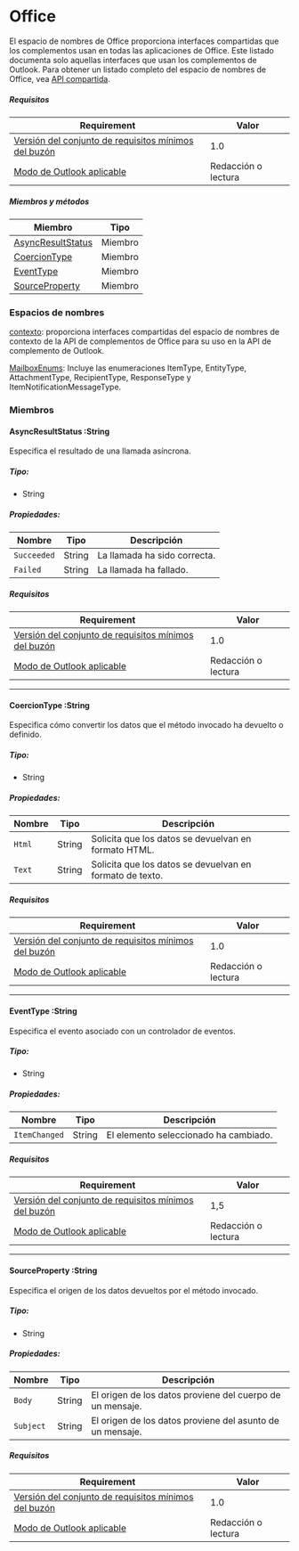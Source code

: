 # <a name="office"></a>Office

El espacio de nombres de Office proporciona interfaces compartidas que los complementos usan en todas las aplicaciones de Office. Este listado documenta solo aquellas interfaces que usan los complementos de Outlook. Para obtener un listado completo del espacio de nombres de Office, vea [API compartida](/javascript/api/office).

##### <a name="requirements"></a>Requisitos

|Requirement| Valor|
|---|---|
|[Versión del conjunto de requisitos mínimos del buzón](/javascript/office/requirement-sets/outlook-api-requirement-sets)| 1.0|
|[Modo de Outlook aplicable](https://docs.microsoft.com/outlook/add-ins/#extension-points)| Redacción o lectura|

##### <a name="members-and-methods"></a>Miembros y métodos

| Miembro	 | Tipo |
|--------|------|
| [AsyncResultStatus](#asyncresultstatus-string) | Miembro	 |
| [CoercionType](#coerciontype-string) | Miembro	 |
| [EventType](#eventtype-string) | Miembro	 |
| [SourceProperty](#sourceproperty-string) | Miembro	 |

### <a name="namespaces"></a>Espacios de nombres

[contexto](office.context.md): proporciona interfaces compartidas del espacio de nombres de contexto de la API de complementos de Office para su uso en la API de complemento de Outlook.

[MailboxEnums](/javascript/api/outlook/office.mailboxenums.attachmenttype): Incluye las enumeraciones ItemType, EntityType, AttachmentType, RecipientType, ResponseType y ItemNotificationMessageType.

### <a name="members"></a>Miembros

####  <a name="asyncresultstatus-string"></a>AsyncResultStatus :String

Especifica el resultado de una llamada asíncrona.

##### <a name="type"></a>Tipo:

*   String

##### <a name="properties"></a>Propiedades:

|Nombre| Tipo| Descripción|
|---|---|---|
|`Succeeded`| String|La llamada ha sido correcta.|
|`Failed`| String|La llamada ha fallado.|

##### <a name="requirements"></a>Requisitos

|Requirement| Valor|
|---|---|
|[Versión del conjunto de requisitos mínimos del buzón](/javascript/office/requirement-sets/outlook-api-requirement-sets)| 1.0|
|[Modo de Outlook aplicable](https://docs.microsoft.com/outlook/add-ins/#extension-points)| Redacción o lectura|

---

####  <a name="coerciontype-string"></a>CoercionType :String

Especifica cómo convertir los datos que el método invocado ha devuelto o definido.

##### <a name="type"></a>Tipo:

*   String

##### <a name="properties"></a>Propiedades:

|Nombre| Tipo| Descripción|
|---|---|---|
|`Html`| String|Solicita que los datos se devuelvan en formato HTML.|
|`Text`| String|Solicita que los datos se devuelvan en formato de texto.|

##### <a name="requirements"></a>Requisitos

|Requirement| Valor|
|---|---|
|[Versión del conjunto de requisitos mínimos del buzón](/javascript/office/requirement-sets/outlook-api-requirement-sets)| 1.0|
|[Modo de Outlook aplicable](https://docs.microsoft.com/outlook/add-ins/#extension-points)| Redacción o lectura|

---

####  <a name="eventtype-string"></a>EventType :String

Especifica el evento asociado con un controlador de eventos.

##### <a name="type"></a>Tipo:

*   String

##### <a name="properties"></a>Propiedades:

| Nombre | Tipo | Descripción |
|---|---|---|
|`ItemChanged`| String | El elemento seleccionado ha cambiado. |

##### <a name="requirements"></a>Requisitos

|Requirement| Valor|
|---|---|
|[Versión del conjunto de requisitos mínimos del buzón](/javascript/office/requirement-sets/outlook-api-requirement-sets)| 1,5 |
|[Modo de Outlook aplicable](https://docs.microsoft.com/outlook/add-ins/#extension-points)| Redacción o lectura |

---

####  <a name="sourceproperty-string"></a>SourceProperty :String

Especifica el origen de los datos devueltos por el método invocado.

##### <a name="type"></a>Tipo:

*   String

##### <a name="properties"></a>Propiedades:

|Nombre| Tipo| Descripción|
|---|---|---|
|`Body`| String|El origen de los datos proviene del cuerpo de un mensaje.|
|`Subject`| String|El origen de los datos proviene del asunto de un mensaje.|

##### <a name="requirements"></a>Requisitos

|Requirement| Valor|
|---|---|
|[Versión del conjunto de requisitos mínimos del buzón](/javascript/office/requirement-sets/outlook-api-requirement-sets)| 1.0|
|[Modo de Outlook aplicable](https://docs.microsoft.com/outlook/add-ins/#extension-points)| Redacción o lectura|